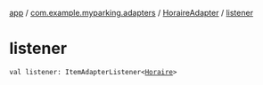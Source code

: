 [app](../../index.md) / [com.example.myparking.adapters](../index.md) / [HoraireAdapter](index.md) / [listener](./listener.md)

# listener

`val listener: ItemAdapterListener<`[`Horaire`](../../com.example.myparking.models/-horaire/index.md)`>`